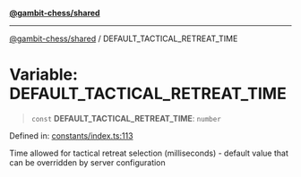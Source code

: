 [**@gambit-chess/shared**](../README.md)

***

[@gambit-chess/shared](../globals.md) / DEFAULT\_TACTICAL\_RETREAT\_TIME

# Variable: DEFAULT\_TACTICAL\_RETREAT\_TIME

> `const` **DEFAULT\_TACTICAL\_RETREAT\_TIME**: `number`

Defined in: [constants/index.ts:113](https://github.com/cango91/gambit-chess/blob/eb72863bad5303683d8e9d112378354ee1ab9ca6/shared/src/constants/index.ts#L113)

Time allowed for tactical retreat selection (milliseconds) - default value that can be overridden by server configuration

